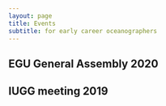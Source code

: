 ```yaml
---
layout: page
title: Events
subtitle: for early career oceanographers
---
```


## EGU General Assembly 2020

## IUGG meeting 2019
